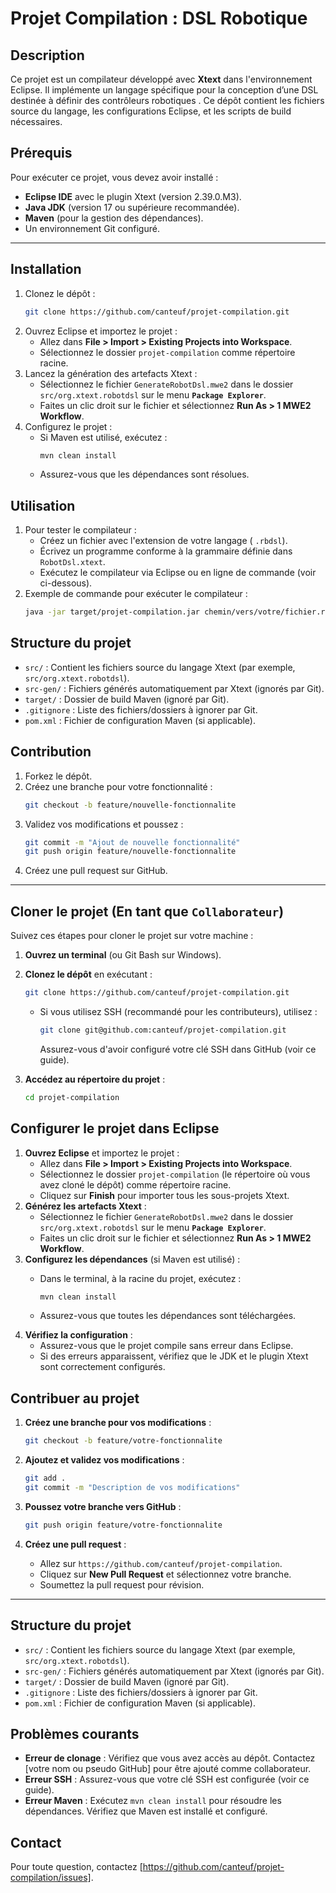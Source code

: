 # Projet Compilation : DSL Robotique

## Description
Ce projet est un compilateur développé avec **Xtext** dans l'environnement Eclipse. Il implémente un langage spécifique pour  la conception d’une DSL destinée à définir des contrôleurs robotiques . Ce dépôt contient les fichiers source du langage, les configurations Eclipse, et les scripts de build nécessaires.

## Prérequis
Pour exécuter ce projet, vous devez avoir installé :
- **Eclipse IDE** avec le plugin Xtext (version 2.39.0.M3).
- **Java JDK** (version 17 ou supérieure recommandée).
- **Maven** (pour la gestion des dépendances).
- Un environnement Git configuré.

--------------------------------------------------------------------------------------------------------------------------------------------------------------------------------------------------------------------

## Installation
1. Clonez le dépôt :
   ```bash
   git clone https://github.com/canteuf/projet-compilation.git
   ```
2. Ouvrez Eclipse et importez le projet :
   - Allez dans **File > Import > Existing Projects into Workspace**.
   - Sélectionnez le dossier `projet-compilation` comme répertoire racine.
3. Lancez la génération des artefacts Xtext :
   - Sélectionnez le fichier `GenerateRobotDsl.mwe2` dans le dossier `src/org.xtext.robotdsl` sur le menu **`Package Explorer`**.
   - Faites un clic droit sur le fichier et sélectionnez **Run As &gt; 1 MWE2 Workflow**.
4. Configurez le projet :
   - Si Maven est utilisé, exécutez :
     ```bash
     mvn clean install
     ```
   - Assurez-vous que les dépendances sont résolues.

## Utilisation
1. Pour tester le compilateur :
   - Créez un fichier avec l'extension de votre langage ( `.rbdsl`).
   - Écrivez un programme conforme à la grammaire définie dans `RobotDsl.xtext`.
   - Exécutez le compilateur via Eclipse ou en ligne de commande (voir ci-dessous).
2. Exemple de commande pour exécuter le compilateur :
   ```bash
   java -jar target/projet-compilation.jar chemin/vers/votre/fichier.rbdsl
   ```

## Structure du projet
- `src/` : Contient les fichiers source du langage Xtext (par exemple, `src/org.xtext.robotdsl`).
- `src-gen/` : Fichiers générés automatiquement par Xtext (ignorés par Git).
- `target/` : Dossier de build Maven (ignoré par Git).
- `.gitignore` : Liste des fichiers/dossiers à ignorer par Git.
- `pom.xml` : Fichier de configuration Maven (si applicable).

## Contribution
1. Forkez le dépôt.
2. Créez une branche pour votre fonctionnalité :
   ```bash
   git checkout -b feature/nouvelle-fonctionnalite
   ```
3. Validez vos modifications et poussez :
   ```bash
   git commit -m "Ajout de nouvelle fonctionnalité"
   git push origin feature/nouvelle-fonctionnalite
   ```
4. Créez une pull request sur GitHub.
   
--------------------------------------------------------------------------------------------------------------------------------------------------------------------------------------------------------------------

## Cloner le projet (En tant que `Collaborateur`)

Suivez ces étapes pour cloner le projet sur votre machine :

1. **Ouvrez un terminal** (ou Git Bash sur Windows).
2. **Clonez le dépôt** en exécutant :

   ```bash
   git clone https://github.com/canteuf/projet-compilation.git
   ```
   - Si vous utilisez SSH (recommandé pour les contributeurs), utilisez :

     ```bash
     git clone git@github.com:canteuf/projet-compilation.git
     ```

     Assurez-vous d'avoir configuré votre clé SSH dans GitHub (voir ce guide).
3. **Accédez au répertoire du projet** :

   ```bash
   cd projet-compilation
   ```

## Configurer le projet dans Eclipse

1. **Ouvrez Eclipse** et importez le projet :
   - Allez dans **File &gt; Import &gt; Existing Projects into Workspace**.
   - Sélectionnez le dossier `projet-compilation` (le répertoire où vous avez cloné le dépôt) comme répertoire racine.
   - Cliquez sur **Finish** pour importer tous les sous-projets Xtext.
2. **Générez les artefacts Xtext** :
   - Sélectionnez le fichier `GenerateRobotDsl.mwe2` dans le dossier `src/org.xtext.robotdsl` sur le menu **`Package Explorer`**.
   - Faites un clic droit sur le fichier et sélectionnez **Run As &gt; 1 MWE2 Workflow**.
3. **Configurez les dépendances** (si Maven est utilisé) :
   - Dans le terminal, à la racine du projet, exécutez :

     ```bash
     mvn clean install
     ```
   - Assurez-vous que toutes les dépendances sont téléchargées.
4. **Vérifiez la configuration** :
   - Assurez-vous que le projet compile sans erreur dans Eclipse.
   - Si des erreurs apparaissent, vérifiez que le JDK et le plugin Xtext sont correctement configurés.

## Contribuer au projet

1. **Créez une branche pour vos modifications** :

   ```bash
   git checkout -b feature/votre-fonctionnalite
   ```
2. **Ajoutez et validez vos modifications** :

   ```bash
   git add .
   git commit -m "Description de vos modifications"
   ```
3. **Poussez votre branche vers GitHub** :

   ```bash
   git push origin feature/votre-fonctionnalite
   ```
4. **Créez une pull request** :
   - Allez sur `https://github.com/canteuf/projet-compilation`.
   - Cliquez sur **New Pull Request** et sélectionnez votre branche.
   - Soumettez la pull request pour révision.
--------------------------------------------------------------------------------------------------------------------------------------------------------------------------------------------------------------------
## Structure du projet

- `src/` : Contient les fichiers source du langage Xtext (par exemple, `src/org.xtext.robotdsl`).
- `src-gen/` : Fichiers générés automatiquement par Xtext (ignorés par Git).
- `target/` : Dossier de build Maven (ignoré par Git).
- `.gitignore` : Liste des fichiers/dossiers à ignorer par Git.
- `pom.xml` : Fichier de configuration Maven (si applicable).

## Problèmes courants

- **Erreur de clonage** : Vérifiez que vous avez accès au dépôt. Contactez \[votre nom ou pseudo GitHub\] pour être ajouté comme collaborateur.
- **Erreur SSH** : Assurez-vous que votre clé SSH est configurée (voir ce guide).
- **Erreur Maven** : Exécutez `mvn clean install` pour résoudre les dépendances. Vérifiez que Maven est installé et configuré.

## Contact

Pour toute question, contactez [https://github.com/canteuf/projet-compilation/issues].
